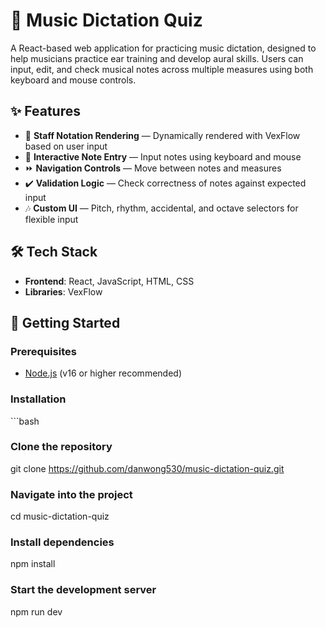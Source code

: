 # 🎵 Music Dictation Quiz 

A React-based web application for practicing music dictation, designed to help musicians practice ear training and develop aural skills. Users can input, edit, and check musical notes across multiple measures using both keyboard and mouse controls.

## ✨ Features  
- 🎼 **Staff Notation Rendering** — Dynamically rendered with VexFlow based on user input  
- 🎹 **Interactive Note Entry** — Input notes using keyboard and mouse  
- ⏩ **Navigation Controls** — Move between notes and measures  
- ✔️ **Validation Logic** — Check correctness of notes against expected input  
- 🎶 **Custom UI** — Pitch, rhythm, accidental, and octave selectors for flexible input  

## 🛠️ Tech Stack  
- **Frontend**: React, JavaScript, HTML, CSS  
- **Libraries**: VexFlow  

## 🚀 Getting Started  

### Prerequisites  
- [Node.js](https://nodejs.org/) (v16 or higher recommended)  

### Installation  
\`\`\`bash

### Clone the repository
git clone https://github.com/danwong530/music-dictation-quiz.git

### Navigate into the project
cd music-dictation-quiz

### Install dependencies
npm install

### Start the development server
npm run dev
